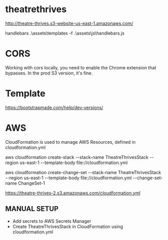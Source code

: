# theatrethrives

http://theatre-thrives.s3-website-us-east-1.amazonaws.com/

handlebars .\assets\templates -f .\assets\js\handlebars.js

# CORS

Working with cors locally, you need to enable the Chrome extension that bypasses.
In the prod S3 version, it's fine.

# Template

https://bootstrapmade.com/help/dev-versions/

# AWS

CloudFormation is used to manage AWS Resources, defined in cloudformation.yml

aws cloudformation create-stack --stack-name TheatreThrivesStack --region us-east-1 --template-body file://cloudformation.yml

aws cloudformation create-change-set --stack-name TheatreThrivesStack --region us-east-1 --template-body file://cloudformation.yml --change-set-name ChangeSet-1

https://theatre-thrives-2.s3.amazonaws.com/cloudformation.yml

## MANUAL SETUP

- Add secrets to AWS Secrets Manager
- Create TheatreThrivesStack in CloudFormation using cloudformation.yml

